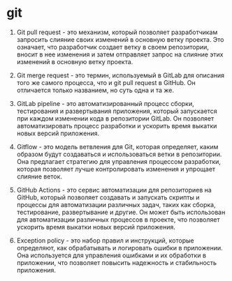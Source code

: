 # git

1. Git pull request - это механизм, который позволяет разработчикам запросить слияние своих изменений в основную ветку проекта. Это означает, что разработчик создает ветку в своем репозитории, вносит в нее изменения и затем отправляет запрос на слияние этих изменений в основную ветку проекта.

2. Git merge request - это термин, используемый в GitLab для описания того же самого процесса, что и git pull request в GitHub. Он отличается только названием, но суть одна и та же.

3. GitLab pipeline - это автоматизированный процесс сборки, тестирования и развертывания приложения, который запускается при каждом изменении кода в репозитории GitLab. Он позволяет автоматизировать процесс разработки и ускорить время выкатки новых версий приложения.

4. Gitflow - это модель ветвления для Git, которая определяет, каким образом будут создаваться и использоваться ветки в репозитории. Она предлагает стратегию для управления процессом разработки, которая позволяет лучше контролировать изменения и упрощает слияние веток.

5. GitHub Actions - это сервис автоматизации для репозиториев на GitHub, который позволяет создавать и запускать скрипты и процессы для автоматизации различных задач, таких как сборка, тестирование, развертывание и другие. Он может быть использован для автоматизации различных процессов в проекте, что позволяет ускорить время выкатки новых версий приложения.

6. Exception policy - это набор правил и инструкций, которые определяют, как обрабатывать и логировать ошибки в приложении. Она используется для управления ошибками и их обработки в приложении, что позволяет повысить надежность и стабильность приложения.

